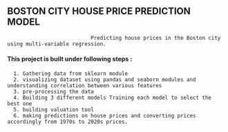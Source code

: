 ## BOSTON CITY HOUSE PRICE PREDICTION MODEL

                               Predicting house prices in the Boston city using multi-variable regression.


#### This project is built under following steps :

      1. Gathering data from sklearn module
      2. visualizing dataset using pandas and seaborn modules and understanding correlation between various features
      3. pre-processing the data
      4. Building 3 different models Training each model to select the best one
      5. building valuation tool
      6. making predictions on house prices and converting prices accordingly from 1970s to 2020s prices.

